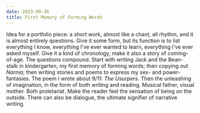 ```yaml
---
date: 2023-09-30
title: First Memory of Forming Words
---
```


Idea for a portfolio piece: a short work, almost like a chant, all rhythm, and it is almost entirely questions. Give it some form, but its function is to list everything I know, everything I've ever wanted to learn, everything I've ever asked myself. Give it a kind of chronology, make it also a story of coming-of-age. The questions compound. Start with writing Jack and the Bean-stalk in kindergarten, my first memory of forming words; then copying out *Narnia*; then writing stories and poems to express my sex- and power-fantasies. The poem I wrote about 9/11: *The Usurpers*. Then the unleashing of imagination, in the form of both writing and reading. Musical father, visual mother. Both proletariat. Make the reader feel the sensation of being on the outside. There can also be dialogue, the ultimate signifier of narrative writing.
